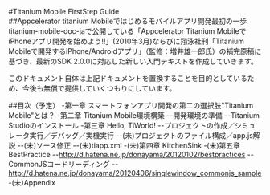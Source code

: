 #Titanium Mobile FirstStep Guide  
##Appcelerator titanium Mobileではじめるモバイルアプリ開発最初の一歩
titanium-mobile-doc-jaで公開している「Appcelerator Titanium MobileでiPhoneアプリ開発を始めよう!!」(2010年3月)ならびに翔泳社刊「Titanium Mobileで開発するiPhone/Androidアプリ」（監修：増井雄一郎氏）の補完原稿に基づき、最新のSDK 2.0.0に対応した新しい入門テキストを作成していきます。

このドキュメント自体は上記ドキュメントを置換することを目的としているため、今後も無償で提供していくつもりにしています。

##目次（予定）
-第一章 スマートフォンアプリ開発の第二の選択肢"Titanium Mobile"とは？
-第二章 Titanium Mobile環境構築
--開発環境の準備
--Titanium Studioのインストール
-第三章 Hello, TiWorld!
--プロジェクトの作成／シミュレータ実行／デバッグ／実機実行
--(未)プロジェクトのファイル構成／app.js解説
--(未)ソース修正
--(未)tiapp.xml
-(未)第四章 KitchenSink
-(未)第五章 BestPractice
--http://d.hatena.ne.jp/donayama/20120102/bestpractices
--CommonJSコードリーディング
--http://d.hatena.ne.jp/donayama/20120406/singlewindow_commonjs_sample
-(未)Appendix